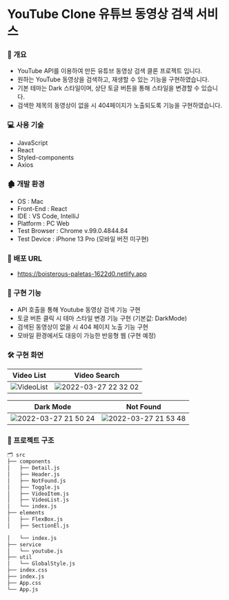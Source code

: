 # YouTube Clone 유튜브 동영상 검색 서비스

### 📝 개요

+ YouTube API를 이용하여 만든 유튜브 동영상 검색 클론 프로젝트 입니다.
+ 원하는 YouTube 동영상을 검색하고, 재생할 수 있는 기능을 구현하였습니다.
+ 기본 테마는 Dark 스타일이며, 상단 토글 버튼을 통해 스타일을 변경할 수 있습니다.
+ 검색한 제목의 동영상이 없을 시 404페이지가 노출되도록 기능을 구현하였습니다.

### 💻 사용 기술

+ JavaScript
+ React
+ Styled-components
+ Axios

### 🏚 개발 환경

+ OS : Mac
+ Front-End : React
+ IDE : VS Code, IntelliJ
+ Platform : PC Web
+ Test Browser : Chrome v.99.0.4844.84
+ Test Device : iPhone 13 Pro (모바일 버전 미구현)

### 🔗 배포 URL

+ https://boisterous-paletas-1622d0.netlify.app

### 💬 구현 기능
- API 호출을 통해 Youtube 동영상 검색 기능 구현
- 토글 버튼 클릭 시 테마 스타일 변경 기능 구현 (기본값: DarkMode)
- 검색된 동영상이 없을 시 404 페이지 노출 기능 구현
- 모바일 환경에서도 대응이 가능한 반응형 웹 (구현 예정)

### 🛠 구현 화면

| Video List                                         | Video Search                                       |
|----------------------------------------------------|----------------------------------------------------|
| ![VideoList](https://user-images.githubusercontent.com/77729264/160283858-eff4a179-9144-41f2-a7fe-3c341bb00ccc.gif) | ![2022-03-27 22 32 02](https://user-images.githubusercontent.com/77729264/160284467-6d26b0b3-fc4e-4734-95b7-a1e06d95a281.gif) |

| Dark Mode                                          | Not Found                                          |
|----------------------------------------------------|----------------------------------------------------|
| ![2022-03-27 21 50 24](https://user-images.githubusercontent.com/77729264/160283925-74340ab6-6f79-4c09-a62d-80418b3832eb.gif) | ![2022-03-27 21 53 48](https://user-images.githubusercontent.com/77729264/160283922-7f50cf1d-79c1-485a-a3d1-eb9bcd74dec5.gif) |

### 📂 프로젝트 구조

```bash
🗂 src
├── components
│   ├── Detail.js
│   ├── Header.js
│   ├── NotFound.js
│   ├── Toggle.js
│   ├── VideoItem.js
│   ├── VideoList.js
│   └── index.js
├── elements
│   ├── FlexBox.js
│   ├── SectionEl.js

│   └── index.js
├── service
│   └── youtube.js
├── util
│   └── GlobalStyle.js
├── index.css
├── index.js
├── App.css
└── App.js
```
